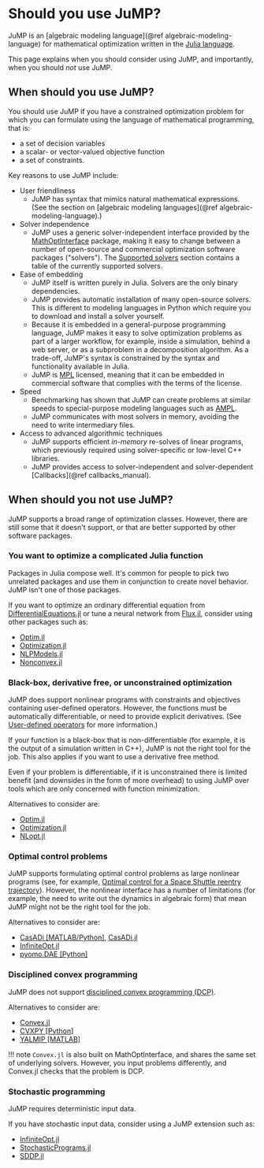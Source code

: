 # Should you use JuMP?

JuMP is an [algebraic modeling language](@ref algebraic-modeling-language) for
mathematical optimization written in the [Julia language](https://julialang.org).

This page explains when you should consider using JuMP, and importantly, when
you should _not_ use JuMP.

## When should you use JuMP?

You should use JuMP if you have a constrained optimization problem for which you
can formulate using the language of mathematical programming, that is:

 * a set of decision variables
 * a scalar- or vector-valued objective function
 * a set of constraints.

Key reasons to use JuMP include:

 - User friendliness
   - JuMP has syntax that mimics natural mathematical expressions. (See the
     section on [algebraic modeling languages](@ref algebraic-modeling-language).)
 - Solver independence
   - JuMP uses a generic solver-independent interface provided by the
     [MathOptInterface](https://github.com/jump-dev/MathOptInterface.jl)
     package, making it easy to change between a number of open-source and
     commercial optimization software packages ("solvers"). The
     [Supported solvers](@ref) section contains a table of the currently
     supported solvers.
 - Ease of embedding
   - JuMP itself is written purely in Julia. Solvers are the only binary
     dependencies.
   - JuMP provides automatic installation of many open-source solvers. This is
     different to modeling languages in Python which require you to download
     and install a solver yourself.
   - Because it is embedded in a general-purpose programming language, JuMP
     makes it easy to solve optimization problems as part of a larger workflow,
     for example, inside a simulation, behind a web server, or as a subproblem
     in a decomposition algorithm. As a trade-off, JuMP's syntax is constrained
     by the syntax and functionality available in Julia.
   - JuMP is [MPL](https://www.mozilla.org/MPL/2.0/) licensed, meaning that it
     can be embedded in commercial software that complies with the terms of the
     license.
 - Speed
   - Benchmarking has shown that JuMP can create problems at similar speeds to
     special-purpose modeling languages such as [AMPL](https://ampl.com/).
   - JuMP communicates with most solvers in memory, avoiding the need to write
     intermediary files.
 - Access to advanced algorithmic techniques
   - JuMP supports efficient _in-memory_ re-solves of linear programs, which
     previously required using solver-specific or low-level C++ libraries.
   - JuMP provides access to solver-independent and solver-dependent
     [Callbacks](@ref callbacks_manual).

## When should you not use JuMP?

JuMP supports a broad range of optimization classes. However, there are still
some that it doesn't support, or that are better supported by other software
packages.

### You want to optimize a complicated Julia function

Packages in Julia compose well. It's common for people to pick two unrelated
packages and use them in conjunction to create novel behavior. JuMP isn't one of
those packages.

If you want to optimize an ordinary differential equation from
[DifferentialEquations.jl](https://github.com/SciML/DifferentialEquations.jl)
or tune a neural network from [Flux.jl](https://github.com/FluxML/Flux.jl),
consider using other packages such as:

 * [Optim.jl](https://github.com/JuliaNLSolvers/Optim.jl)
 * [Optimization.jl](https://github.com/SciML/Optimization.jl)
 * [NLPModels.jl](https://github.com/JuliaSmoothOptimizers/NLPModels.jl)
 * [Nonconvex.jl](https://github.com/JuliaNonconvex/Nonconvex.jl)

### Black-box, derivative free, or unconstrained optimization

JuMP does support nonlinear programs with constraints and objectives containing
user-defined operators. However, the functions must be automatically
differentiable, or need to provide explicit derivatives. (See
[User-defined operators](@ref) for more information.)

If your function is a black-box that is non-differentiable (for example, it is
the output of a simulation written in C++), JuMP is not the right tool for the
job. This also applies if you want to use a derivative free method.

Even if your problem is differentiable, if it is unconstrained there is limited
benefit (and downsides in the form of more overhead) to using JuMP over tools
which are only concerned with function minimization.

Alternatives to consider are:

 * [Optim.jl](https://github.com/JuliaNLSolvers/Optim.jl)
 * [Optimization.jl](https://github.com/SciML/Optimization.jl)
 * [NLopt.jl](https://github.com/JuliaOpt/NLopt.jl)

### Optimal control problems

JuMP supports formulating optimal control problems as large nonlinear programs
(see, for example, [Optimal control for a Space Shuttle reentry trajectory](@ref)).
However, the nonlinear interface has a number of limitations (for example, the
need to write out the dynamics in algebraic form) that mean JuMP might not be
the right tool for the job.

Alternatives to consider are:

 * [CasADi [MATLAB/Python]](https://web.casadi.org),
   [CasADi.jl](https://github.com/ichatzinikolaidis/CasADi.jl)
 * [InfiniteOpt.jl](https://github.com/infiniteopt/InfiniteOpt.jl)
 * [pyomo.DAE [Python]](https://pyomo.readthedocs.io/en/stable/modeling_extensions/dae.html)

### Disciplined convex programming

JuMP does not support [disciplined convex programming (DCP)](https://dcp.stanford.edu).

Alternatives to consider are:

 * [Convex.jl](https://github.com/jump-dev/Convex.jl)
 * [CVXPY [Python]](https://github.com/cvxpy/cvxpy)
 * [YALMIP [MATLAB]](https://yalmip.github.io)

!!! note
    `Convex.jl` is also built on MathOptInterface, and shares the same set of
    underlying solvers. However, you input problems differently, and Convex.jl
    checks that the problem is DCP.

### Stochastic programming

JuMP requires deterministic input data.

If you have stochastic input data, consider using a JuMP extension such as:

 * [InfiniteOpt.jl](https://github.com/infiniteopt/InfiniteOpt.jl)
 * [StochasticPrograms.jl](https://github.com/martinbiel/StochasticPrograms.jl)
 * [SDDP.jl](https://github.com/odow/SDDP.jl)
